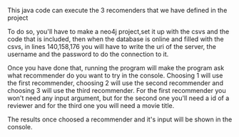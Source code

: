 This java code can execute the 3 recomenders that we have defined in the project

To do so, you'll have to make a neo4j project,set it up with the csvs and the code that is included,
then when the database is online and filled with the csvs, in lines 140,158,176 you will have to write
the uri of the server, the username and the password to do the connection to it. 

Once you have done that, running the program will make the program ask what recommender do you want to
try in the console. Choosing 1 will use the first recommender, choosing 2 will use the second recommender
and choosing 3 will use the third recommender. For the first recommender you won't need any input argument,
but for the second one you'll need a id of a reviewer and for the third one you will need a movie title.

The results once choosed a recommender and it's input will be shown in the console.
